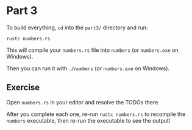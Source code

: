# Part 3

To build everything, `cd` into the `part3/` directory and run:

```shell
rustc numbers.rs
```

This will compile your `numbers.rs` file into `numbers` (or `numbers.exe` on Windows).

Then you can run it with `./numbers` (or `numbers.exe` on Windows).

## Exercise

Open `numbers.rs` in your editor and resolve the TODOs there.

After you complete each one, re-run `rustc numbers.rs` to
recompile the `numbers` executable, then re-run the executable to see the output!
